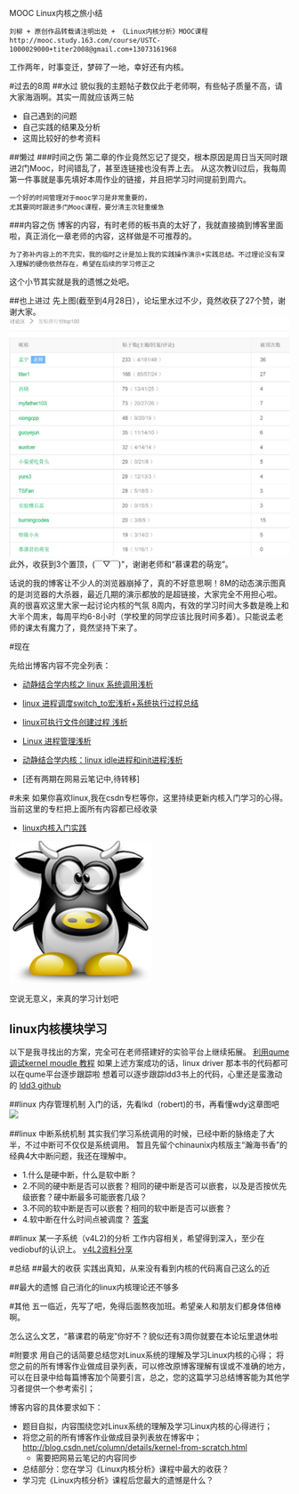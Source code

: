 
MOOC Linux内核之旅小结
```
刘柳 + 原创作品转载请注明出处 + 《Linux内核分析》MOOC课程http://mooc.study.163.com/course/USTC-1000029000+titer2008@gmail.com+13073161968
```

工作两年，时事变迁，梦碎了一地，幸好还有内核。


#过去的8周
##水过
貌似我的主题帖子数仅此于老师啊，有些帖子质量不高，请大家海涵啊。其实一周就应该两三帖
- 自己遇到的问题
- 自己实践的结果及分析
- 这周比较好的参考资料

##懒过
###时间之伤
第二章的作业竟然忘记了提交，根本原因是周日当天同时跟进2门Mooc，时间错乱了，甚至连链接也没有弄上去。
从这次教训过后，我每周第一件事就是事先填好本周作业的链接，并且把学习时间提前到周六。
```
一个好的时间管理对于mooc学习是非常重要的，
尤其要同时跟进多门Mooc课程，要分清主次轻重缓急
```
###内容之伤
博客的内容，有时老师的板书真的太好了，我就直接摘到博客里面啦，真正消化一章老师的内容，这样做是不可推荐的。
```
为了弥补内容上的不充实，我的临时之计是加上我的实践操作演示+实践总结。不过理论没有深入理解的硬伤依然存在，希望在后续的学习修正之
```

这个小节其实就是我的遗憾之处吧。

##也上进过
  先上图(截至到4月28日），论坛里水过不少，竟然收获了27个赞，谢谢大家。
![](0428_rank.jpg)
  此外，收获到3个置顶，(￣▽￣)"，谢谢老师和“慕课君的萌宠”。
  
  话说的我的博客让不少人的浏览器崩掉了，真的不好意思啊！8M的动态演示图真的是浏览器的大杀器，最近几期的演示都放的是超链接，大家完全不用担心啦。
  真的很喜欢这里大家一起讨论内核的气氛
  8周内，有效的学习时间大多数是晚上和大半个周末，每周平均6-8小时（学校里的同学应该比我时间多着）。只能说孟老师的课太有魔力了，竟然坚持下来了。
  
  
#现在

  先给出博客内容不完全列表：
- [动静结合学内核之 linux 系统调用浅析](http://blog.csdn.net/titer1/article/details/44464647)

- [linux 进程调度switch_to宏浅析+系统执行过程总结](http://blog.csdn.net/titer1/article/details/45289159)

- [linux可执行文件创建过程 浅析](http://blog.csdn.net/titer1/article/details/45127543)
- [Linux 进程管理浅析](http://blog.csdn.net/titer1/article/details/44903815)

- [动静结合学内核：linux idle进程和init进程浅析](http://blog.csdn.net/titer1/article/details/44464647)

- [还有两期在网易云笔记中,待转移]


#未来
如果你喜欢linux,我在csdn专栏等你，这里持续更新内核入门学习的心得。
当前这里的专栏把上面所有内容都已经收录
- [linux内核入门实践](http://blog.csdn.net/column/details/kernel-from-scratch.html)

![](cowtux.png)

空说无意义，来真的学习计划吧

## linux内核模块学习
   以下是我寻找出的方案，完全可在老师搭建好的实验平台上继续拓展。
   [利用qume调试kernel moudle 教程](http://mooc.study.163.com/learn/USTC-1000029000#/learn/forumdetail?pid=1000155085)
   如果上述方案成功的话，linux driver 那本书的代码都可以在qume平台逐步跟踪啦
   想着可以逐步跟踪ldd3书上的代码，心里还是蛮激动的
   [ldd3 github](https://github.com/martinezjavier/ldd3)

##linux 内存管理机制
  入门的话，先看lkd（robert)的书，再看懂wdy这章图吧
  ![](http://cupic.img168.net/bbsfile/forum/linux/month_0811/20081111_9477e6fe879a69d35b15pPat2RQUajuk.gif)
  
##linux 中断系统机制
  其实我们学习系统调用的时候，已经中断的脉络走了大半，不过中断可不仅仅是系统调用。
  暂且先留个chinaunix内核版主“瀚海书香”的经典4大中断问题，我还在理解中。
- 1.什么是硬中断，什么是软中断？
- 2.不同的硬中断是否可以嵌套？相同的硬中断是否可以嵌套，以及是否按优先级嵌套？硬中断最多可能嵌套几级？
- 3.不同的软中断是否可以嵌套？相同的软中断是否可以嵌套？
- 4.软中断在什么时间点被调度？
[答案](http://blog.chinaunix.net/uid-20662820-id-3023342.html)

##linux 某一子系统（v4L2)的分析
  工作内容相关，希望得到深入，至少在vediobuf的认识上。
  [v4L2资料分享](http://blog.chinaunix.net/attachment/attach/20/54/36/7220543672a6e6f227f097f8db3fbe3f900c099717.pdf)


#总结
##最大的收获
实践出真知，从来没有看到内核的代码离自己这么的近

##最大的遗憾
自己消化的linux内核理论还不够多




#其他
五一临近，先写了吧，免得后面熬夜加班。希望亲人和朋友们都身体倍棒啊。

怎么这么文艺，“慕课君的萌宠”你好不？貌似还有3周你就要在本论坛里退休啦

#附要求
用自己的话简要总结您对Linux系统的理解及学习Linux内核的心得；
将您之前的所有博客作业做成目录列表，可以修改原博客理解有误或不准确的地方，可以在目录中给每篇博客加个简要引言，总之，您的这篇学习总结博客能为其他学习者提供一个参考索引；


博客内容的具体要求如下：
- 题目自拟，内容围绕您对Linux系统的理解及学习Linux内核的心得进行；
- 将您之前的所有博客作业做成目录列表放在博客中；
	http://blog.csdn.net/column/details/kernel-from-scratch.html
	- 需要把网易云笔记的内容同步
- 总结部分：您在学习《Linux内核分析》课程中最大的收获？
- 学习完《Linux内核分析》课程后您最大的遗憾是什么？

